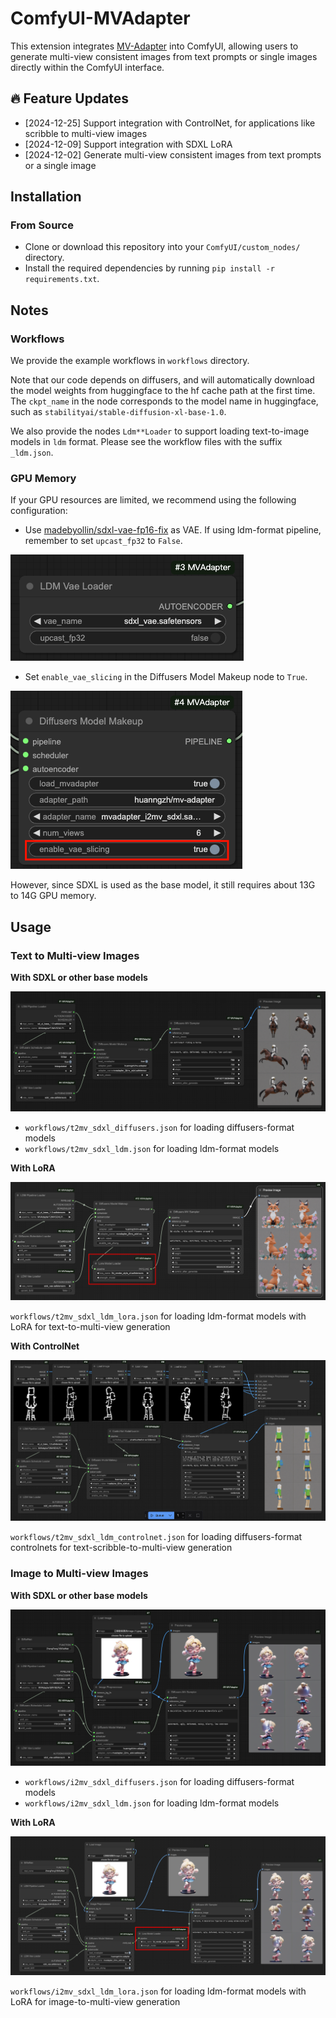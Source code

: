 # ComfyUI-MVAdapter

This extension integrates [MV-Adapter](https://github.com/huanngzh/MV-Adapter) into ComfyUI, allowing users to generate multi-view consistent images from text prompts or single images directly within the ComfyUI interface.

## 🔥 Feature Updates

* [2024-12-25] Support integration with ControlNet, for applications like scribble to multi-view images
* [2024-12-09] Support integration with SDXL LoRA
* [2024-12-02] Generate multi-view consistent images from text prompts or a single image

## Installation

### From Source

* Clone or download this repository into your `ComfyUI/custom_nodes/` directory.
* Install the required dependencies by running `pip install -r requirements.txt`.

## Notes

### Workflows

We provide the example workflows in `workflows` directory.

Note that our code depends on diffusers, and will automatically download the model weights from huggingface to the hf cache path at the first time. The `ckpt_name` in the node corresponds to the model name in huggingface, such as `stabilityai/stable-diffusion-xl-base-1.0`.

We also provide the nodes `Ldm**Loader` to support loading text-to-image models in `ldm` format. Please see the workflow files with the suffix `_ldm.json`.

### GPU Memory

If your GPU resources are limited, we recommend using the following configuration:

* Use [madebyollin/sdxl-vae-fp16-fix](https://huggingface.co/madebyollin/sdxl-vae-fp16-fix) as VAE. If using ldm-format pipeline, remember to set `upcast_fp32` to `False`.

![upcast_fp32_to_false](assets/comfyui_ldm_vae.png)

* Set `enable_vae_slicing` in the Diffusers Model Makeup node to `True`.

![enable_vae_slicing](assets/comfyui_model_makeup.png)

However, since SDXL is used as the base model, it still requires about 13G to 14G GPU memory.

## Usage

### Text to Multi-view Images

**With SDXL or other base models**

![comfyui_t2mv](assets/comfyui_t2mv.png)

* `workflows/t2mv_sdxl_diffusers.json` for loading diffusers-format models
* `workflows/t2mv_sdxl_ldm.json` for loading ldm-format models

**With LoRA**

![comfyui_t2mv_lora](assets/comfyui_t2mv_lora.png)

`workflows/t2mv_sdxl_ldm_lora.json` for loading ldm-format models with LoRA for text-to-multi-view generation

**With ControlNet**

![comfyui_t2mv_controlnet](assets/comfyui_t2mv_controlnet.png)

`workflows/t2mv_sdxl_ldm_controlnet.json` for loading diffusers-format controlnets for text-scribble-to-multi-view generation

### Image to Multi-view Images

**With SDXL or other base models**

![comfyui_i2mv](assets/comfyui_i2mv.png)

* `workflows/i2mv_sdxl_diffusers.json` for loading diffusers-format models
* `workflows/i2mv_sdxl_ldm.json` for loading ldm-format models

**With LoRA**

![comfyui_i2mv_lora](assets/comfyui_i2mv_lora.png)

`workflows/i2mv_sdxl_ldm_lora.json` for loading ldm-format models with LoRA for image-to-multi-view generation

